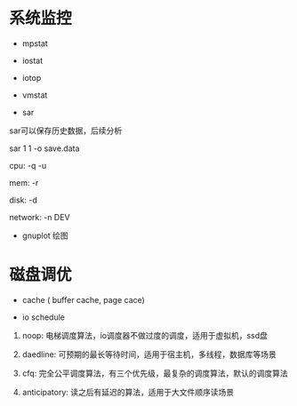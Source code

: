 # 系统监控

* mpstat

* iostat

* iotop

* vmstat

* sar

sar可以保存历史数据，后续分析

sar 1 1 -o save.data

cpu: -q -u

mem: -r

disk: -d

network: -n DEV

* gnuplot 绘图

# 磁盘调优

* cache ( buffer cache, page cace)

* io schedule

1. noop: 电梯调度算法，io调度器不做过度的调度，适用于虚拟机，ssd盘

2. daedline: 可预期的最长等待时间，适用于宿主机，多线程，数据库等场景

3. cfq: 完全公平调度算法，有三个优先级，最复杂的调度算法，默认的调度算法

4. anticipatory: 读之后有延迟的算法，适用于大文件顺序读场景
